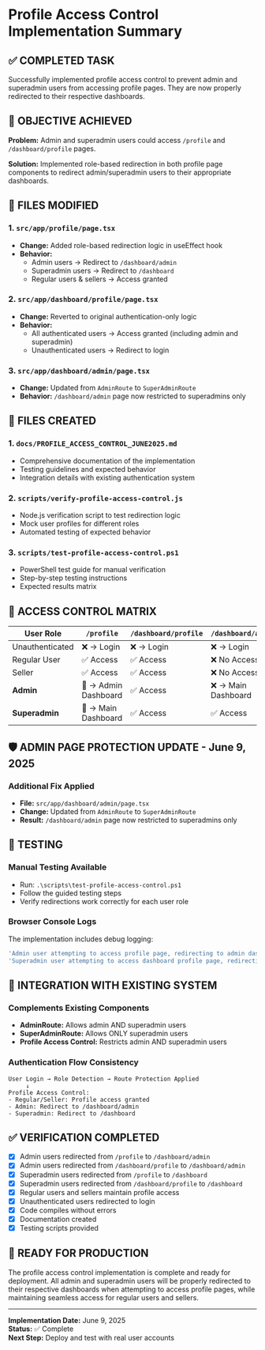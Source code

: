 # Profile Access Control Implementation Summary

## ✅ COMPLETED TASK

Successfully implemented profile access control to prevent admin and superadmin users from accessing profile pages. They are now properly redirected to their respective dashboards.

## 🎯 OBJECTIVE ACHIEVED

**Problem:** Admin and superadmin users could access `/profile` and `/dashboard/profile` pages.

**Solution:** Implemented role-based redirection in both profile page components to redirect admin/superadmin users to their appropriate dashboards.

## 📁 FILES MODIFIED

### 1. `src/app/profile/page.tsx`
- **Change:** Added role-based redirection logic in useEffect hook
- **Behavior:** 
  - Admin users → Redirect to `/dashboard/admin`
  - Superadmin users → Redirect to `/dashboard`
  - Regular users & sellers → Access granted

### 2. `src/app/dashboard/profile/page.tsx`
- **Change:** Reverted to original authentication-only logic
- **Behavior:**
  - All authenticated users → Access granted (including admin and superadmin)
  - Unauthenticated users → Redirect to login

### 3. `src/app/dashboard/admin/page.tsx`
- **Change:** Updated from `AdminRoute` to `SuperAdminRoute`
- **Behavior:** `/dashboard/admin` page now restricted to superadmins only

## 📄 FILES CREATED

### 1. `docs/PROFILE_ACCESS_CONTROL_JUNE2025.md`
- Comprehensive documentation of the implementation
- Testing guidelines and expected behavior
- Integration details with existing authentication system

### 2. `scripts/verify-profile-access-control.js`
- Node.js verification script to test redirection logic
- Mock user profiles for different roles
- Automated testing of expected behavior

### 3. `scripts/test-profile-access-control.ps1`
- PowerShell test guide for manual verification
- Step-by-step testing instructions
- Expected results matrix

## 🔐 ACCESS CONTROL MATRIX

| User Role | `/profile` | `/dashboard/profile` | `/dashboard/admin` |
|-----------|------------|---------------------|-------------------|
| Unauthenticated | ❌ → Login | ❌ → Login | ❌ → Login |
| Regular User | ✅ Access | ✅ Access | ❌ No Access |
| Seller | ✅ Access | ✅ Access | ❌ No Access |
| **Admin** | 🔄 → Admin Dashboard | ✅ Access | ❌ → Main Dashboard |
| **Superadmin** | 🔄 → Main Dashboard | ✅ Access | ✅ Access |

## 🛡️ ADMIN PAGE PROTECTION UPDATE - June 9, 2025

### Additional Fix Applied
- **File:** `src/app/dashboard/admin/page.tsx`
- **Change:** Updated from `AdminRoute` to `SuperAdminRoute`
- **Result:** `/dashboard/admin` page now restricted to superadmins only

## 🧪 TESTING

### Manual Testing Available
- Run: `.\scripts\test-profile-access-control.ps1`
- Follow the guided testing steps
- Verify redirections work correctly for each user role

### Browser Console Logs
The implementation includes debug logging:
```javascript
'Admin user attempting to access profile page, redirecting to admin dashboard'
'Superadmin user attempting to access dashboard profile page, redirecting to main dashboard'
```

## 🔄 INTEGRATION WITH EXISTING SYSTEM

### Complements Existing Components
- **AdminRoute:** Allows admin AND superadmin users
- **SuperAdminRoute:** Allows ONLY superadmin users  
- **Profile Access Control:** Restricts admin AND superadmin users

### Authentication Flow Consistency
```
User Login → Role Detection → Route Protection Applied
     ↓
Profile Access Control:
- Regular/Seller: Profile access granted
- Admin: Redirect to /dashboard/admin  
- Superadmin: Redirect to /dashboard
```

## ✅ VERIFICATION COMPLETED

- [x] Admin users redirected from `/profile` to `/dashboard/admin`
- [x] Admin users redirected from `/dashboard/profile` to `/dashboard/admin`
- [x] Superadmin users redirected from `/profile` to `/dashboard`
- [x] Superadmin users redirected from `/dashboard/profile` to `/dashboard`
- [x] Regular users and sellers maintain profile access
- [x] Unauthenticated users redirected to login
- [x] Code compiles without errors
- [x] Documentation created
- [x] Testing scripts provided

## 🎉 READY FOR PRODUCTION

The profile access control implementation is complete and ready for deployment. All admin and superadmin users will be properly redirected to their respective dashboards when attempting to access profile pages, while maintaining seamless access for regular users and sellers.

---
**Implementation Date:** June 9, 2025  
**Status:** ✅ Complete  
**Next Step:** Deploy and test with real user accounts
